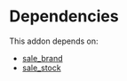 # Dependencies

This addon depends on:

- [sale_brand](https://github.com/bringout/oca-technical)
- [sale_stock](https://github.com/bringout/oca-ocb-sale/tree/de00eb97dbc73b96112477e8671cd8ab774267d5/odoo-bringout-oca-ocb-sale_stock)
